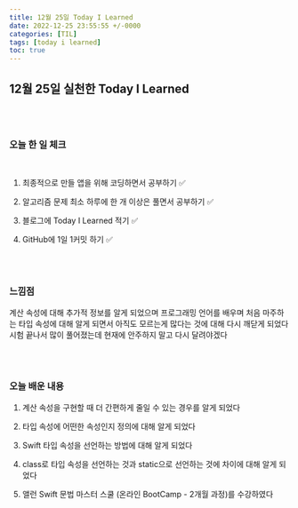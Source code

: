 ```yaml
---
title: 12월 25일 Today I Learned
date: 2022-12-25 23:55:55 +/-0000
categories: [TIL]
tags: [today i learned]
toc: true
---
```


## 12월 25일 실천한 Today I Learned

<br><br>

### 오늘 한 일 체크
<br>

1. 최종적으로 만들 앱을 위해 코딩하면서 공부하기 ✅

2. 알고리즘 문제 최소 하루에 한 개 이상은 풀면서 공부하기 ✅

3. 블로그에 Today I Learned 적기 ✅

4. GitHub에 1일 1커밋 하기 ✅

<br><br>

### 느낌점

계산 속성에 대해 추가적 정보를 알게 되었으며 프로그래밍 언어를 배우며
처음 마주하는 타입 속성에 대해 알게 되면서 아직도 모르는게 많다는 것에 대해 다시 깨닫게 되었다 시험 끝나서 많이 풀어졌는데 현재에 안주하지 말고 다시 달려야겠다

<br><br>

### 오늘 배운 내용

1. 계산 속성을 구현할 때 더 간편하게 줄일 수 있는 경우를 알게 되었다 

1. 타입 속성에 어떤한 속성인지 정의에 대해 알게 되었다

1. Swift 타입 속성을 선언하는 방법에 대해 알게 되었다

1. class로 타입 속성을 선언하는 것과 static으로 선언하는 것에 차이에 대해 알게 되었다

1. 앨런 Swift 문법 마스터 스쿨 (온라인 BootCamp - 2개월 과정)를 수강하였다
